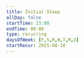```yaml
---
title: Initial Sleep
allDay: false
startTime: 23:00
endTime: 00:00
type: recurring
daysOfWeek: [F,S,R,W,T,M,U]
startRecur: 2025-08-10
---
```

